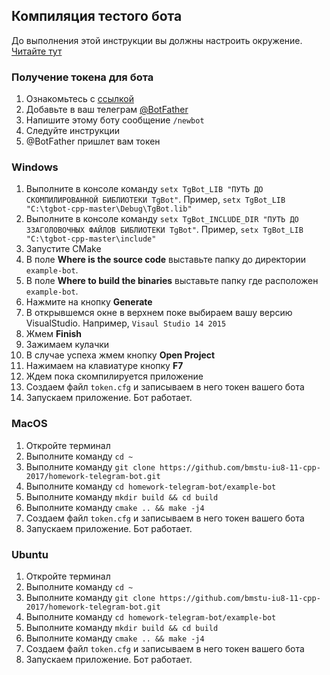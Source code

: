 ## Компиляция тестого бота
До выполнения этой инструкции вы должны настроить окружение. [Читайте тут](../README.md)

### Получение токена для бота
1. Ознакомьтесь с [ссылкой](https://tlgrm.ru/docs/bots)
1. Добавьте в ваш телеграм [@BotFather](https://telegram.me/botfather)
1. Напишите этому боту сообщение `/newbot`
1. Следуйте инструкции
1. @BotFather пришлет вам токен

### Windows
1. Выполните в консоле команду `setx TgBot_LIB "ПУТЬ ДО СКОМПИЛИРОВАННОЙ БИБЛИОТЕКИ TgBot"`. Пример, `setx TgBot_LIB "C:\tgbot-cpp-master\Debug\TgBot.lib"`
1. Выполните в консоле команду `setx TgBot_INCLUDE_DIR "ПУТЬ ДО ЗЗАГОЛОВОЧНЫХ ФАЙЛОВ БИБЛИОТЕКИ TgBot"`. Пример, `setx TgBot_LIB "C:\tgbot-cpp-master\include"`
1. Запустите CMake
1. В поле **Where is the source code** выставьте папку до директории `example-bot`.
1. В поле **Where to build the binaries** выставьте папку где расположен `example-bot`.
1. Нажмите на кнопку **Generate**
1. В открывшемся окне в верхнем поке выбираем вашу версию VisualStudio. Например, `Visaul Studio 14 2015`
1. Жмем **Finish**
1. Зажимаем кулачки
1. В случае успеха жмем кнопку **Open Project**
1. Нажимаем на клавиатуре кнопку **F7**
1. Ждем пока скомпилируется приложение
1. Создаем файл `token.cfg` и записываем в него токен вашего бота
1. Запускаем приложение. Бот работает.

### MacOS
1. Откройте терминал
1. Выполните команду `cd ~`
1. Выполните команду `git clone https://github.com/bmstu-iu8-11-cpp-2017/homework-telegram-bot.git`
1. Выполните команду `cd homework-telegram-bot/example-bot`
1. Выполните команду `mkdir build && cd build`
1. Выполните команду `cmake .. && make -j4`
1. Создаем файл `token.cfg` и записываем в него токен вашего бота
1. Запускаем приложение. Бот работает.

### Ubuntu
1. Откройте терминал
1. Выполните команду `cd ~`
1. Выполните команду `git clone https://github.com/bmstu-iu8-11-cpp-2017/homework-telegram-bot.git`
1. Выполните команду `cd homework-telegram-bot/example-bot`
1. Выполните команду `mkdir build && cd build`
1. Выполните команду `cmake .. && make -j4`
1. Создаем файл `token.cfg` и записываем в него токен вашего бота
1. Запускаем приложение. Бот работает.
